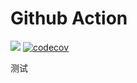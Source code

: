 # Github Action
![](https://img.shields.io/badge/license-MIT-green)
[![codecov](https://codecov.io/gh/0xdwong/github-action/branch/main/graph/badge.svg?token=YNOWFE7ZVH)](https://codecov.io/gh/0xdwong/github-action)

测试